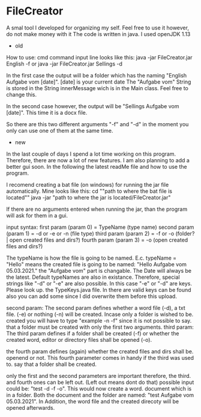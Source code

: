 # FileCreator
A smal tool I developed for organizing my self. Feel free to use it however, do not make money with it
The code is written in java. I used openJDK 1.13 

- old

How to use: 
cmd command input line looks like this:
java -jar FileCreator.jar English -f
or 
java -jar FileCreator.jar Sellings -d

In the first case the output will be a folder which has the naming "English Aufgabe vom [date]". [date] is your current date
The "Aufgabe vom" String is stored in the String innerMessage wich is in the Main class. Feel free to change this. 

In the second case however, the output will be "Sellings Aufgabe vom [date]". This time it is a docx file. 

So there are this two different arguments "-f" and "-d" in the moment you only can use one of them at the same time. 

- new

In the last couple of days I spend a lot time working on this program. Therefore, there are now a lot of new features. I am also planning to add a better gui soon. In the following
the latest readMe file and how to use the program. 

I recomend creating a bat file (on windows) for running the jar file automatically. Mine looks like this:
cd ""path to where the bat file is located""
java -jar "path to where the jar is located/FileCreator.jar"

If there are no arguments entered when running the jar, than the program will ask for them in a gui.

input syntax:
first param (param 0) = TypeName (type name)
second param (param 1) = -d or -e or -n (file type)
third param (param 2) = -f or -o (folder? | open created files and dirs?)
fourth param (param 3) = -o (open created files and dirs?)
 
The typeName is how the file is going to be named. E.c. typeName = "Hello"
means the created file is going to be named: "Hello Aufgabe vom 05.03.2021."
the "Aufgabe vom" part is changable. The Date will always be the latest.
Default typeNames are also in existance. Therefore, special strings like "-d"
or "-e" are also possible. In this case "-e" or "-d" are keys. Please look up.
the TypeKeys.java file. In there are valid keys can be found also you can add some since I did overwrite them before this upload.
 
second param: The second param defines whether a word file (-d), a txt file.
(-e) or nothing (-n) will be created. Incase only a folder is wished to be.
created you will have to type "example -n -f" since it is not possible to say.
that a folder must be created with only the first two arguments.
third param: The third param defines if a folder shall be created (-f) or
whether the created word, editor or directory files shall be opened (-o).
 
the fourth param defines (again) whether the created files and dirs shall be.
openend or not. This fourth parameter comes in handy if the third was used to.
say that a folder shall be created.

only the first and the second parameters are important therefore, the third.
and fourth ones can be left out. (Left out means dont do that)
possible input could be: "test -d -f -o". This would now create a word.
document which is in a folder. Both the document and the folder are named:
"test Aufgabe vom 05.03.2021". In Addition, the word file and the created
direcoty will be opened afterwards.


